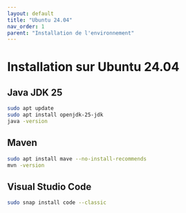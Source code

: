 ```yaml
---
layout: default
title: "Ubuntu 24.04"
nav_order: 1
parent: "Installation de l'environnement"
---
```


# Installation sur Ubuntu 24.04

## Java JDK 25
```bash
sudo apt update
sudo apt install openjdk-25-jdk
java -version
```

## Maven
```bash
sudo apt install mave --no-install-recommends 
mvn -version
```

## Visual Studio Code
```bash
sudo snap install code --classic
```
